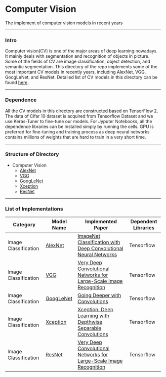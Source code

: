 # Computer Vision

The implement of computer vision models in recent years

****

### Intro

Computer vision(CV) is one of the major areas of deep learning nowadays. It mainly deals with segmentation and recognition of objects in picture. Some of the fields of CV are image classification, object detection, and semantic segmentation. This directory of the repo implements some of the most important CV models in recently years, including AlexNet, VGG, GoogLeNet, and ResNet. Detailed list of CV models in this directory can be found [here](#list).

****

### Dependence

All the CV models in this directory are constructed based on TensorFlow 2. The data of Cifar 10 dataset is acquired from Tensorflow Dataset and we use Keras-Tuner to fine-tune our models. For Jyputer Notebooks, all the dependence libraries can be installed simply by running the cells. GPU is preferred for fine-tuning and training process as deep neural networks contains millions of weights that are hard to train in a very short time.

****

### Structure of Directory

- Computer Vision
  - [AlexNet](AlexNet)
  - [VGG](VGG)
  - [GoogLeNet](GoogLeNet)
  - [Xception](Xception)
  - [ResNet](ResNet)

****

<h3 id = "list"> List of Implementations </h3>

| Category | Model Name | Implemented Paper | Dependent Libraries |
| -------- | ---------- | ----------------- | ------------------- |
| Image Classification | [AlexNet](AlexNet) | [ImageNet Classification with Deep Convolutional Neural Networks](https://papers.nips.cc/paper/2012/file/c399862d3b9d6b76c8436e924a68c45b-Paper.pdf) | Tensorflow |
| Image Classification | [VGG](VGG) | [Very Deep Convolutional Networks for Large-Scale Image Recognition](https://arxiv.org/pdf/1409.1556.pdf) | Tensorflow |
| Image Classification | [GoogLeNet](GoogLeNet) | [Going Deeper with Convolutions](https://arxiv.org/pdf/1409.4842.pdf) | Tensorflow |
| Image Classification | [Xception](Xception) | [Xception: Deep Learning with Depthwise Separable Convolutions](https://arxiv.org/pdf/1610.02357.pdf) | Tensorflow |
| Image Classification | [ResNet](ResNet) | [Very Deep Convolutional Networks for Large-Scale Image Recognition](https://arxiv.org/pdf/1409.1556.pdf) | Tensorflow |
